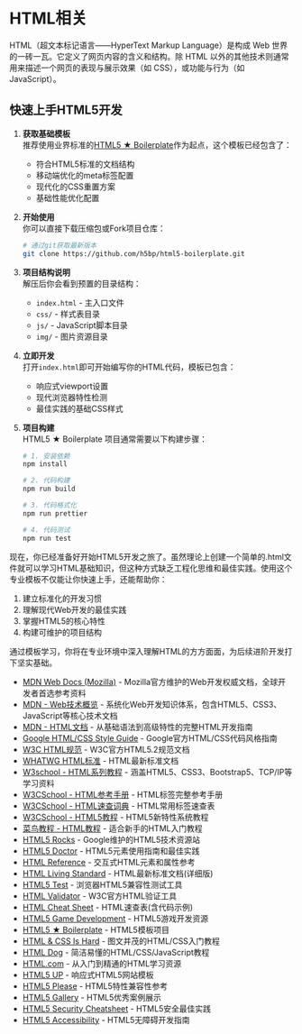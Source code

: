# HTML相关

HTML（超文本标记语言——HyperText Markup Language）是构成 Web 世界的一砖一瓦。它定义了网页内容的含义和结构。除 HTML 以外的其他技术则通常用来描述一个网页的表现与展示效果（如 CSS），或功能与行为（如 JavaScript）。

## 快速上手HTML5开发

1. **获取基础模板**  
   推荐使用业界标准的[HTML5 ★ Boilerplate](https://html5boilerplate.com/)作为起点，这个模板已经包含了：
   - 符合HTML5标准的文档结构
   - 移动端优化的meta标签配置
   - 现代化的CSS重置方案
   - 基础性能优化配置

2. **开始使用**  
   你可以直接下载压缩包或Fork项目仓库：

   ```bash
   # 通过git获取最新版本
   git clone https://github.com/h5bp/html5-boilerplate.git
   ```

3. **项目结构说明**  
   解压后你会看到预置的目录结构：
   - `index.html` - 主入口文件
   - `css/` - 样式表目录
   - `js/` - JavaScript脚本目录
   - `img/` - 图片资源目录

4. **立即开发**  
   打开`index.html`即可开始编写你的HTML代码，模板已包含：
   - 响应式viewport设置
   - 现代浏览器特性检测
   - 最佳实践的基础CSS样式

5. **项目构建**  
   HTML5 ★ Boilerplate 项目通常需要以下构建步骤：

    ```bash
    # 1. 安装依赖
    npm install

    # 2. 代码构建
    npm run build

    # 3. 代码格式化
    npm run prettier

    # 4. 代码测试
    npm run test
    ```

现在，你已经准备好开始HTML5开发之旅了。虽然理论上创建一个简单的.html文件就可以学习HTML基础知识，但这种方式缺乏工程化思维和最佳实践。使用这个专业模板不仅能让你快速上手，还能帮助你：

1. 建立标准化的开发习惯
2. 理解现代Web开发的最佳实践
3. 掌握HTML5的核心特性
4. 构建可维护的项目结构

通过模板学习，你将在专业环境中深入理解HTML的方方面面，为后续进阶开发打下坚实基础。

- [MDN Web Docs (Mozilla)​](https://developer.mozilla.org/zh-CN/) - Mozilla官方维护的Web开发权威文档，全球开发者首选参考资料
- [MDN - Web技术概览](https://developer.mozilla.org/zh-CN/docs/Web) - 系统化Web开发知识体系，包含HTML5、CSS3、JavaScript等核心技术文档
- [MDN - HTML文档](https://developer.mozilla.org/zh-CN/docs/Web/HTML) - 从基础语法到高级特性的完整HTML开发指南
- [Google HTML/CSS Style Guide](https://google.github.io/styleguide/htmlcssguide.html) - Google官方HTML/CSS代码风格指南
- [W3C HTML规范](https://www.w3.org/TR/html52/) - W3C官方HTML5.2规范文档
- [WHATWG HTML标准](https://html.spec.whatwg.org/) - HTML最新标准文档
- [W3school - HTML系列教程](https://www.w3school.com.cn/h.asp) - 涵盖HTML5、CSS3、Bootstrap5、TCP/IP等学习资料
- [W3CSchool - HTML参考手册](https://www.w3cschool.cn/htmltags/) - HTML标签完整参考手册
- [W3CSchool - HTML速查词典](https://www.w3cschool.cn/html/dict) - HTML常用标签速查表
- [W3CSchool - HTML5教程](https://www.w3cschool.cn/html5/) - HTML5新特性系统教程
- [菜鸟教程 - HTML教程](https://www.runoob.com/html/html-tutorial.html) - 适合新手的HTML入门教程
- [HTML5 Rocks](https://www.html5rocks.com/) - Google维护的HTML5技术资源站
- [HTML5 Doctor](http://html5doctor.com/) - HTML5元素使用指南和最佳实践
- [HTML Reference](https://htmlreference.io/) - 交互式HTML元素和属性参考
- [HTML Living Standard](https://html.spec.whatwg.org/multipage/) - HTML最新标准文档(详细版)
- [HTML5 Test](https://html5test.com/) - 浏览器HTML5兼容性测试工具
- [HTML Validator](https://validator.w3.org/) - W3C官方HTML验证工具
- [HTML Cheat Sheet](https://htmlcheatsheet.com/) - HTML速查表(含代码示例)
- [HTML5 Game Development](https://html5gamedevelopment.com/) - HTML5游戏开发资源
- [HTML5 ★ Boilerplate](https://html5boilerplate.com/) - HTML5模板项目
- [HTML & CSS Is Hard](https://internetingishard.netlify.app/) - 图文并茂的HTML/CSS入门教程
- [HTML Dog](https://htmldog.com/) - 简洁易懂的HTML/CSS/JavaScript教程
- [HTML.com](https://html.com/) - 从入门到精通的HTML学习资源
- [HTML5 UP](https://html5up.net/) - 响应式HTML5网站模板
- [HTML5 Please](https://html5please.com/) - HTML5特性兼容性参考
- [HTML5 Gallery](http://html5gallery.com/) - HTML5优秀案例展示
- [HTML5 Security Cheatsheet](https://html5sec.org/) - HTML5安全最佳实践
- [HTML5 Accessibility](https://www.html5accessibility.com/) - HTML5无障碍开发指南
